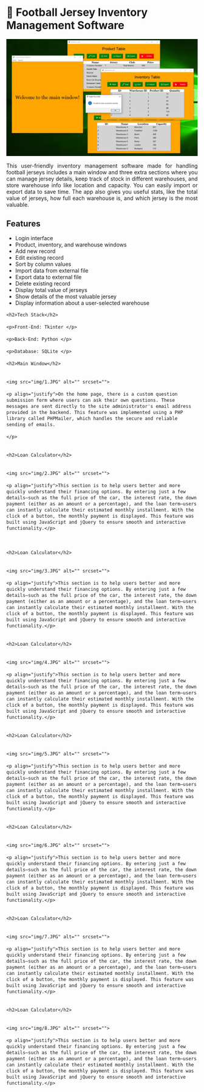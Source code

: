 <body>
    <h1>👕 Football Jersey Inventory Management Software  </h1>
    <img src="img/4.jpg" alt="img_homepage">
    <p align="justify">This user-friendly inventory management software made for handling football jerseys includes a main window and three extra sections where you can manage jersey details, keep track of stock in different warehouses, and store warehouse info like location and capacity. You can easily import or export data to save time. The app also gives you useful stats, like the total value of jerseys, how full each warehouse is, and which jersey is the most valuable.</p>
    <h2>Features</h2>
    <ul>
        <li>Login interface</li>
        <li>Product, inventory, and warehouse windows</li>
        <li>Add new record</li>
        <li>Edit existing record</li>
        <li>Sort by column values</li>
        <li>Import data from external file</li>
        <li>Export data to external file</li>
        <li>Delete existing record</li>
        <li>Display total value of jerseys</li>
        <li>Show details of the most valuable jersey</li>
        <li>Display information about a user-selected warehouse</li>
    </ul>

    <h2>Tech Stack</h2>
    
    <p>Front-End: Tkinter </p>
    
    <p>Back-End: Python </p>
    
    <p>Database: SQLite </p>
    
    <h2>Main Window</h2>
    
    
    <img src="img/1.JPG" alt="" srcset="">
    
    <p align="justify">On the home page, there is a custom question submission form where users can ask their own questions. These messages are sent directly to the site administrator's email address provided in the backend. This feature was implemented using a PHP library called PHPMailer, which handles the secure and reliable sending of emails.
    
    </p>
    
    
    <h2>Loan Calculator</h2>
    
    
    <img src="img/2.JPG" alt="" srcset="">
    
    <p align="justify">This section is to help users better and more quickly understand their financing options. By entering just a few details—such as the full price of the car, the interest rate, the down payment (either as an amount or a percentage), and the loan term—users can instantly calculate their estimated monthly installment. With the click of a button, the monthly payment is displayed. This feature was built using JavaScript and jQuery to ensure smooth and interactive functionality.</p>
    
    
    
    <h2>Loan Calculator</h2>
    
    
    <img src="img/3.JPG" alt="" srcset="">
    
    <p align="justify">This section is to help users better and more quickly understand their financing options. By entering just a few details—such as the full price of the car, the interest rate, the down payment (either as an amount or a percentage), and the loan term—users can instantly calculate their estimated monthly installment. With the click of a button, the monthly payment is displayed. This feature was built using JavaScript and jQuery to ensure smooth and interactive functionality.</p>


    <h2>Loan Calculator</h2>
    
    
    <img src="img/4.JPG" alt="" srcset="">
    
    <p align="justify">This section is to help users better and more quickly understand their financing options. By entering just a few details—such as the full price of the car, the interest rate, the down payment (either as an amount or a percentage), and the loan term—users can instantly calculate their estimated monthly installment. With the click of a button, the monthly payment is displayed. This feature was built using JavaScript and jQuery to ensure smooth and interactive functionality.</p>


    <h2>Loan Calculator</h2>
    
    
    <img src="img/5.JPG" alt="" srcset="">
    
    <p align="justify">This section is to help users better and more quickly understand their financing options. By entering just a few details—such as the full price of the car, the interest rate, the down payment (either as an amount or a percentage), and the loan term—users can instantly calculate their estimated monthly installment. With the click of a button, the monthly payment is displayed. This feature was built using JavaScript and jQuery to ensure smooth and interactive functionality.</p>


    <h2>Loan Calculator</h2>
    
    
    <img src="img/6.JPG" alt="" srcset="">
    
    <p align="justify">This section is to help users better and more quickly understand their financing options. By entering just a few details—such as the full price of the car, the interest rate, the down payment (either as an amount or a percentage), and the loan term—users can instantly calculate their estimated monthly installment. With the click of a button, the monthly payment is displayed. This feature was built using JavaScript and jQuery to ensure smooth and interactive functionality.</p>


    <h2>Loan Calculator</h2>
    
    
    <img src="img/7.JPG" alt="" srcset="">
    
    <p align="justify">This section is to help users better and more quickly understand their financing options. By entering just a few details—such as the full price of the car, the interest rate, the down payment (either as an amount or a percentage), and the loan term—users can instantly calculate their estimated monthly installment. With the click of a button, the monthly payment is displayed. This feature was built using JavaScript and jQuery to ensure smooth and interactive functionality.</p>


    <h2>Loan Calculator</h2>
    
    
    <img src="img/8.JPG" alt="" srcset="">
    
    <p align="justify">This section is to help users better and more quickly understand their financing options. By entering just a few details—such as the full price of the car, the interest rate, the down payment (either as an amount or a percentage), and the loan term—users can instantly calculate their estimated monthly installment. With the click of a button, the monthly payment is displayed. This feature was built using JavaScript and jQuery to ensure smooth and interactive functionality.</p>

    
    
    
